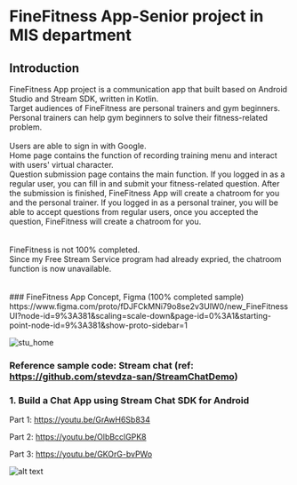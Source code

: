 <h1>FineFitness App-Senior project in MIS department</h1>

<h2>Introduction</h2>
FineFitness App project is a communication app that built based on Android Studio and Stream SDK, written in Kotlin.
<br>
Target audiences of FineFitness are personal trainers and gym beginners. Personal trainers can help gym beginners to solve their fitness-related problem.
<br>
<br>
Users are able to sign in with Google.
<br>
Home page contains the function of recording training menu and interact with users' virtual character.
<br>
Question submission page contains the main function. If you logged in as a regular user, you can fill in and submit your fitness-related question. After the submission is finished, FineFitness App will create a chatroom for you and the personal trainer. If you logged in as a personal trainer, you will be able to accept questions from regular users, once you accepted the question, FineFitness will create a chatroom for you.
<br>
<br>
<br>
FineFitness is not 100% completed. 
<br>
Since my Free Stream Service program had already expried, the chatroom function is now unavailable.
<br><br><br>
### FineFitness App Concept, Figma (100% completed sample)
https://www.figma.com/proto/fDJFCkMNi79o8se2v3UlW0/new_FineFitnessUI?node-id=9%3A381&scaling=scale-down&page-id=0%3A1&starting-point-node-id=9%3A381&show-proto-sidebar=1
<br>


![stu_home](https://user-images.githubusercontent.com/45808441/167261300-0760f4bf-66cd-4e30-8af2-b4be9d026047.png)



### Reference sample code: Stream chat (ref: https://github.com/stevdza-san/StreamChatDemo)
### 1. Build a Chat App using Stream Chat SDK for Android

Part 1: https://youtu.be/GrAwH6Sb834

Part 2: https://youtu.be/OlbBcclGPK8

Part 3: https://youtu.be/GKOrG-bvPWo

![alt text](https://i.postimg.cc/C5mXnG7v/Stream-Chat.png)
